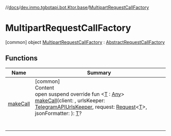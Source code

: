 //[docs](../../../index.md)/[dev.inmo.tgbotapi.bot.Ktor.base](../index.md)/[MultipartRequestCallFactory](index.md)



# MultipartRequestCallFactory  
 [common] object [MultipartRequestCallFactory](index.md) : [AbstractRequestCallFactory](../-abstract-request-call-factory/index.md)   


## Functions  
  
|  Name |  Summary | 
|---|---|
| <a name="dev.inmo.tgbotapi.bot.Ktor.base/AbstractRequestCallFactory/makeCall/#io.ktor.client.HttpClient#dev.inmo.tgbotapi.utils.TelegramAPIUrlsKeeper#dev.inmo.tgbotapi.requests.abstracts.Request[TypeParam(bounds=[kotlin.Any])]#kotlinx.serialization.json.Json/PointingToDeclaration/"></a>[makeCall](../-abstract-request-call-factory/make-call.md)| <a name="dev.inmo.tgbotapi.bot.Ktor.base/AbstractRequestCallFactory/makeCall/#io.ktor.client.HttpClient#dev.inmo.tgbotapi.utils.TelegramAPIUrlsKeeper#dev.inmo.tgbotapi.requests.abstracts.Request[TypeParam(bounds=[kotlin.Any])]#kotlinx.serialization.json.Json/PointingToDeclaration/"></a>[common]  <br>Content  <br>open suspend override fun <[T](../-abstract-request-call-factory/make-call.md) : [Any](https://kotlinlang.org/api/latest/jvm/stdlib/kotlin/-any/index.html)> [makeCall](../-abstract-request-call-factory/make-call.md)(client: , urlsKeeper: [TelegramAPIUrlsKeeper](../../dev.inmo.tgbotapi.utils/-telegram-a-p-i-urls-keeper/index.md), request: [Request](../../dev.inmo.tgbotapi.requests.abstracts/-request/index.md)<[T](../-abstract-request-call-factory/make-call.md)>, jsonFormatter: ): [T](../-abstract-request-call-factory/make-call.md)?  <br><br><br>|

